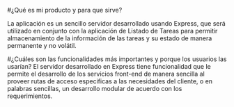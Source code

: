 #¿Qué es mi producto y para que sirve?

La aplicación es un sencillo servidor desarrollado usando Express, que será utilizado en conjunto con la aplicación de Listado de Tareas para permitir almacenamiento de la información de las tareas y su estado de manera permanente y no volátil.

#¿Cuáles son las funcionalidades más importantes y porque los usuarios las usarían?
El servidor desarrollado en Express tiene funcionalidad que le permite el desarrollo de los servicios front-end de manera sencilla al proveer rutas de acceso especificas a las necesidades del cliente, o en palabras sencillas, un desarrollo modular de acuerdo con los requerimientos.